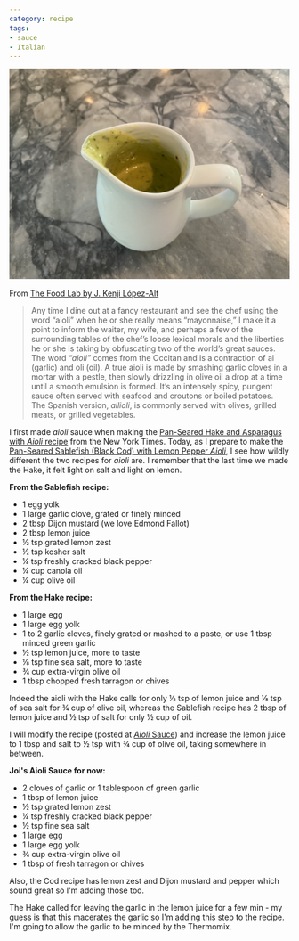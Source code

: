 ```yaml
---
category: recipe
tags:
- sauce
- Italian
---
```

![Aioli Sauce](/images/aioli.jpeg)


From [The Food Lab by J. Kenji López-Alt](http://www.kenjilopezalt.com/)

> Any time I dine out at a fancy restaurant and see the chef using the word “aioli” when he or she really means “mayonnaise,” I make it a point to inform the waiter, my wife, and perhaps a few of the surrounding tables of the chef’s loose lexical morals and the liberties he or she is taking by obfuscating two of the world’s great sauces. The word *“aioli”* comes from the Occitan and is a contraction of ai (garlic) and oli (oil). A true aioli is made by smashing garlic cloves in a mortar with a pestle, then slowly drizzling in olive oil a drop at a time until a smooth emulsion is formed. It’s an intensely spicy, pungent sauce often served with seafood and croutons or boiled potatoes. The Spanish version, *allioli*, is commonly served with olives, grilled meats, or grilled vegetables.

I first made *aioli* sauce when making the [Pan-Seared Hake and Asparagus with *Aioli* recipe](https://cooking.nytimes.com/recipes/1019334-pan-seared-hake-and-asparagus-with-aioli) from the New York Times. Today, as I prepare to make the [Pan-Seared Sablefish (Black Cod) with Lemon Pepper *Aioli*](/recipes/Pan-Seared-Sablefish-Black-Cod-with-Lemon-Pepper-Aioli.html), I see how wildly different the two recipes for *aioli* are. I remember that the last time we made the Hake, it felt light on salt and light on lemon.

**From the Sablefish recipe:**
- 1 egg yolk
- 1 large garlic clove, grated or finely minced
- 2 tbsp Dijon mustard (we love Edmond Fallot)
- 2 tbsp lemon juice
- ½ tsp grated lemon zest
- ½ tsp kosher salt
- ¼ tsp freshly cracked black pepper
- ¼ cup canola oil
- ¼ cup olive oil

**From the Hake recipe:**
- 1 large egg
- 1 large egg yolk
- 1 to 2 garlic cloves, finely grated or mashed to a paste, or use 1 tbsp minced green garlic
- ½ tsp lemon juice, more to taste
- ⅛ tsp fine sea salt, more to taste
- ¾ cup extra-virgin olive oil
- 1 tbsp chopped fresh tarragon or chives

Indeed the aioli with the Hake calls for only ½ tsp of lemon juice and ⅛ tsp of sea salt for ¾ cup of olive oil, whereas the Sablefish recipe has 2 tbsp of lemon juice and ½ tsp of salt for only ½ cup of oil.

I will modify the recipe (posted at [*Aioli* Sauce](/recipes/Aioli-Sauce.html)) and increase the lemon juice to 1 tbsp and salt to ½ tsp with ¾ cup of olive oil, taking somewhere in between.

**Joi's Aioli Sauce for now:**
- 2 cloves of garlic or 1 tablespoon of green garlic
- 1 tbsp of lemon juice
- ½ tsp grated lemon zest
- ¼ tsp freshly cracked black pepper
- ½ tsp fine sea salt
- 1 large egg
- 1 large egg yolk
- ¾ cup extra-virgin olive oil
- 1 tbsp of fresh tarragon or chives

Also, the Cod recipe has lemon zest and Dijon mustard and pepper which sound great so I'm adding those too.

The Hake called for leaving the garlic in the lemon juice for a few min - my guess is that this macerates the garlic so I'm adding this step to the recipe. I'm going to allow the garlic to be minced by the Thermomix.